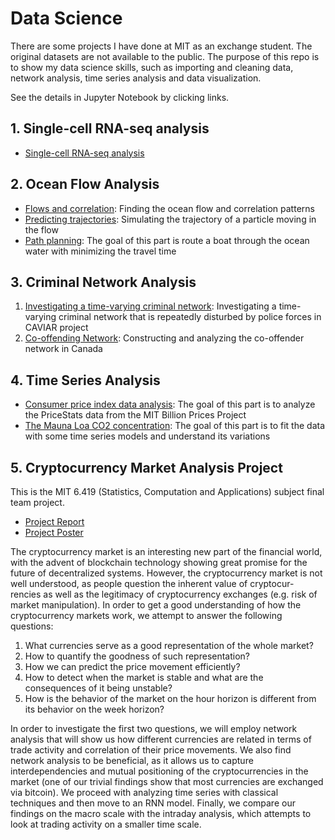 # Data Science
There are some projects I have done at MIT as an exchange student. The original datasets are not available to the public. The purpose of this repo is to show my data science skills, such as importing and cleaning data, network analysis, time series analysis and data visualization. 

See the details in Jupyter Notebook by clicking links.

## 1. Single-cell RNA-seq analysis
* [Single-cell RNA-seq analysis](https://github.com/yuhaochen1997/Data-Science/blob/master/Single-cell%20RNA-seq%20analysis.ipynb)


## 2. Ocean Flow Analysis
* [Flows and correlation](Ocean_Flow/Ocean_Flow_1.ipynb): Finding the ocean flow and correlation patterns
* [Predicting trajectories](Ocean_Flow/Ocean_Flow_2.ipynb): Simulating the trajectory of a particle moving in the flow
* [Path planning](Ocean_Flow/Ocean_Flow_3.ipynb): The goal of this part is route a boat through the ocean water  with minimizing the travel time

## 3. Criminal Network Analysis
1. [Investigating a time-varying criminal network](Criminal_Network_Analysis/Criminal_Network_Analysis_1.ipynb): Investigating a time-varying criminal network that is repeatedly disturbed by police forces in CAVIAR project
2. [Co-offending Network](Criminal_Network_Analysis/Criminal_Network_Analysis_2.ipynb): Constructing and analyzing the co-offender network in Canada

## 4. Time Series Analysis
* [Consumer price index data analysis](Time_Series/Time_Series_1.ipynb): The goal of this part is to analyze the PriceStats data from the MIT Billion Prices Project
* [The Mauna Loa CO2 concentration](Time_Series/Time_Series_2.ipynb): The goal of this part is to fit the data with some time series models and understand its variations
      
## 5. Cryptocurrency Market Analysis Project
This is the MIT 6.419 (Statistics, Computation and Applications) subject final team project.

* [Project Report](Cryptocurrency_Market_Analysis_Project/6.419_Project_Cryptocurrency_Market_Analysis.pdf)
* [Project Poster](Cryptocurrency_Market_Analysis_Project/6.419_Project_Poster.pdf)

The cryptocurrency market is an interesting new part of the financial world, with the advent of blockchain technology showing great promise for the future of decentralized systems. However, the cryptocurrency market is not well understood, as people question the inherent value of cryptocur- rencies as well as the legitimacy of cryptocurrency exchanges (e.g. risk of market manipulation). In order to get a good understanding of how the cryptocurrency markets work, we attempt to answer the following questions:
1. What currencies serve as a good representation of the whole market?
2. How to quantify the goodness of such representation?
3. How we can predict the price movement efficiently?
4. How to detect when the market is stable and what are the consequences of it being unstable?
5. How is the behavior of the market on the hour horizon is different from its behavior on the week horizon?

In order to investigate the first two questions, we will employ network analysis that will show us how different currencies are related in terms of trade activity and correlation of their price movements. We also find network analysis to be beneficial, as it allows us to capture interdependencies and mutual positioning of the cryptocurrencies in the market (one of our trivial findings show that most currencies are exchanged via bitcoin). We proceed with analyzing time series with classical techniques and then move to an RNN model. Finally, we compare our findings on the macro scale with the intraday analysis, which attempts to look at trading activity on a smaller time scale.
      
